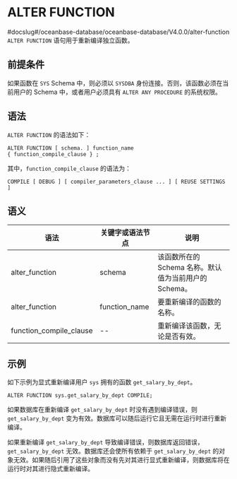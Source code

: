 ALTER FUNCTION 
===================================
#docslug#/oceanbase-database/oceanbase-database/V4.0.0/alter-function
`ALTER FUNCTION` 语句用于重新编译独立函数。

前提条件 
-------------------------

如果函数在 `SYS` Schema 中，则必须以 `SYSDBA` 身份连接。否则，该函数必须在当前用户的 Schema 中，或者用户必须具有 `ALTER ANY PROCEDURE` 的系统权限。

语法 
-----------------------

`ALTER FUNCTION` 的语法如下：

```unknow
ALTER FUNCTION [ schema. ] function_name
{ function_compile_clause } ;
```



其中，`function_compile_clause` 的语法为：

```unknow
COMPILE [ DEBUG ] [ compiler_parameters_clause ... ] [ REUSE SETTINGS ]
```



语义 
-----------------------



|           语法            |   关键字或语法节点    |                 说明                 |
|-------------------------|---------------|------------------------------------|
| alter_function          | schema        | 该函数所在的 Schema 名称。默认值为当前用户的 Schema。 |
| alter_function          | function_name | 要重新编译的函数的名称。                       |
| function_compile_clause | --            | 重新编译该函数，无论是否有效。                    |



示例 
-----------------------

如下示例为显式重新编译用户 `sys` 拥有的函数 `get_salary_by_dept`。

```unknow
ALTER FUNCTION sys.get_salary_by_dept COMPILE;

```



如果数据库在重新编译 `get_salary_by_dept` 时没有遇到编译错误，则 `get_salary_by_dept` 变为有效。数据库可以随后运行它且无需在运行时进行重新编译。

如果重新编译 `get_salary_by_dept` 导致编译错误，则数据库返回错误，`get_salary_by_dept` 无效。数据库还会使所有依赖于 `get_salary_by_dept` 的对象无效。如果随后引用了这些对象而没有先对其进行显式重新编译，则数据库将在运行时对其进行隐式重新编译。
